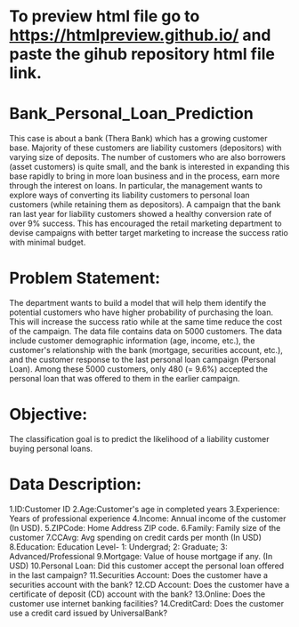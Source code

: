 # To preview html file go to https://htmlpreview.github.io/ and paste the gihub repository html file link.

# Bank_Personal_Loan_Prediction
This case is about a bank (Thera Bank) which has a growing customer base.
Majority of these customers are liability customers (depositors) with varying size of deposits. The number of customers who are also borrowers (asset customers) is quite small, and the bank is interested in expanding this base rapidly to bring in more loan business and in the process, earn more through the interest on loans. In particular, the management wants to explore ways of converting its liability customers to personal loan customers (while retaining them as depositors). A campaign that the bank ran last year for liability customers showed a healthy conversion rate of over 9% success. This has encouraged the retail marketing department to devise campaigns with better target marketing to increase the success ratio with minimal budget.

# Problem Statement:
The department wants to build a model that will help them identify the potential customers who have higher probability of purchasing the loan. This will increase the success ratio while at the same time reduce the cost of the campaign. The data file contains data on 5000 customers. The data include customer demographic information (age, income, etc.), the customer's relationship with the bank (mortgage, securities account, etc.), and the customer response to the last personal loan campaign (Personal Loan). Among these 5000 customers, only 480 (= 9.6%) accepted the personal loan that was offered to them in the earlier campaign.

# Objective:

The classification goal is to predict the likelihood of a liability customer buying personal loans.

# Data Description:
1.ID:Customer ID
2.Age:Customer's age in completed years
3.Experience: Years of professional experience
4.Income: Annual income of the customer (In USD).
5.ZIPCode: Home Address ZIP code.
6.Family: Family size of the customer
7.CCAvg: Avg spending on credit cards per month (In USD)
8.Education: Education Level- 1: Undergrad; 2: Graduate; 3: Advanced/Professional
9.Mortgage: Value of house mortgage if any. (In USD)
10.Personal Loan: Did this customer accept the personal loan offered in the last campaign?
11.Securities Account: Does the customer have a securities account with the bank?
12.CD Account: Does the customer have a certificate of deposit (CD) account with the bank?
13.Online: Does the customer use internet banking facilities?
14.CreditCard: Does the customer use a credit card issued by UniversalBank?
